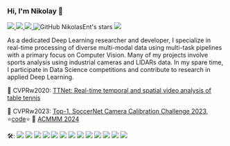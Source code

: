 

### Hi, I'm Nikolay 👋

<p align="left">
  <a href="https://NikolasEnt.github.io">
    <img src="https://img.shields.io/badge/NikolasEnt.github.io-blue?style=flat">
  </a>
  <a href="https://www.linkedin.com/in/nikolay-falaleev/">
    <img src="https://img.shields.io/badge/LinkedIn-blue?style=flat&logo=linkedin&labelColor=blue">
  </a>
  <a href="https://www.kaggle.com/nikolasent">
    <img src="https://img.shields.io/badge/Kaggle-Master-blue?logo=kaggle">
  </a>
  <img src="https://img.shields.io/github/stars/nikolasent?affiliations=OWNER%2CCOLLABORATOR&logo=github" alt="GitHub NikolasEnt's stars">
  <img src="https://komarev.com/ghpvc/?username=nikolasent&color=blue">
</p>



As a dedicated Deep Learning researcher and developer, I specialize in real-time processing of diverse multi-modal data using multi-task pipelines with a primary focus on Computer Vision.
Many of my projects involve sports analysis using industrial cameras and LIDARs data.
In my spare time, I participate in Data Science competitions and contribute to research in applied Deep Learning.

📄 CVPRw2020: [TTNet: Real-time temporal and spatial video analysis of table tennis](https://openaccess.thecvf.com/content_CVPRW_2020/html/w53/Voeikov_TTNet_Real-Time_Temporal_and_Spatial_Video_Analysis_of_Table_Tennis_CVPRW_2020_paper.html)

🥇 CVPRw2023: [Top-1, SoccerNet Camera Calibration Challenge 2023](https://nikolasent.github.io/deeplearning/computervision/2023/06/20/SoccerNet-Camera-Calibration-2023.html), ⭐[code](https://github.com/NikolasEnt/soccernet-calibration-sportlight)⭐ 📄 [ACMMM 2024](https://arxiv.org/abs/2410.07401)

🛠️:
![](https://img.shields.io/badge/-PyTorch-e34f26?style=flat&logo=PyTorch&logoColor=fff)
![](https://img.shields.io/badge/-TensorFlow-e34f26?style=flat&logo=TensorFlow&logoColor=fff)
![](https://img.shields.io/badge/-TFLite-e34f26?style=flat&logo=TensorFlow&logoColor=fff)
![](https://img.shields.io/badge/-Python-333?style=flat&logo=Python&logoColor=fff)
![](https://img.shields.io/badge/-C/C++-333?style=flat&logo=C&logoColor=fff)
![](https://img.shields.io/badge/-DeepStream-76b900?style=flat&logo=Nvidia&logoColor=fff)
![](https://img.shields.io/badge/-TensorRT-76b900?style=flat&logo=Nvidia&logoColor=fff)
![](https://img.shields.io/badge/-OpenVINO-0068B5?style=flat&logo=Intel&logoColor=fff)
![](https://img.shields.io/badge/-FFmpeg-fff?style=flat&logo=FFmpeg&logoColor=008700)
![](https://img.shields.io/badge/-OpenCV-fff?style=flat&logo=OpenCV&logoColor=3da639)
![](https://img.shields.io/badge/-Docker-0171e0?style=flat&logo=Docker&logoColor=fff)
![](https://img.shields.io/badge/-MLflow-0171e0?style=flat&logo=MLflow&logoColor=fff)
![](https://img.shields.io/badge/-FastAPI-0171e0?style=flat&logo=FastAPI&logoColor=fff)

